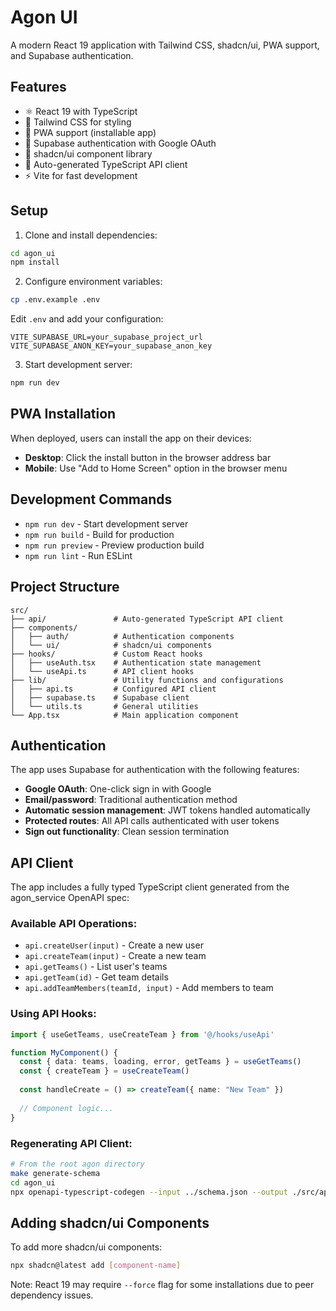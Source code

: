 # Agon UI

A modern React 19 application with Tailwind CSS, shadcn/ui, PWA support, and Supabase authentication.

## Features

- ⚛️ React 19 with TypeScript
- 🎨 Tailwind CSS for styling
- 📱 PWA support (installable app)
- 🔐 Supabase authentication with Google OAuth
- 🧩 shadcn/ui component library
- 🔌 Auto-generated TypeScript API client
- ⚡ Vite for fast development

## Setup

1. Clone and install dependencies:
```bash
cd agon_ui
npm install
```

2. Configure environment variables:
```bash
cp .env.example .env
```

Edit `.env` and add your configuration:
```
VITE_SUPABASE_URL=your_supabase_project_url
VITE_SUPABASE_ANON_KEY=your_supabase_anon_key
```

3. Start development server:
```bash
npm run dev
```

## PWA Installation

When deployed, users can install the app on their devices:
- **Desktop**: Click the install button in the browser address bar
- **Mobile**: Use "Add to Home Screen" option in the browser menu

## Development Commands

- `npm run dev` - Start development server
- `npm run build` - Build for production
- `npm run preview` - Preview production build
- `npm run lint` - Run ESLint

## Project Structure

```
src/
├── api/               # Auto-generated TypeScript API client
├── components/
│   ├── auth/          # Authentication components
│   └── ui/            # shadcn/ui components
├── hooks/             # Custom React hooks
│   ├── useAuth.tsx    # Authentication state management
│   └── useApi.ts      # API client hooks
├── lib/               # Utility functions and configurations
│   ├── api.ts         # Configured API client
│   ├── supabase.ts    # Supabase client
│   └── utils.ts       # General utilities
└── App.tsx            # Main application component
```

## Authentication

The app uses Supabase for authentication with the following features:
- **Google OAuth**: One-click sign in with Google
- **Email/password**: Traditional authentication method
- **Automatic session management**: JWT tokens handled automatically
- **Protected routes**: All API calls authenticated with user tokens
- **Sign out functionality**: Clean session termination

## API Client

The app includes a fully typed TypeScript client generated from the agon_service OpenAPI spec:

### Available API Operations:
- `api.createUser(input)` - Create a new user
- `api.createTeam(input)` - Create a new team
- `api.getTeams()` - List user's teams
- `api.getTeam(id)` - Get team details
- `api.addTeamMembers(teamId, input)` - Add members to team

### Using API Hooks:
```typescript
import { useGetTeams, useCreateTeam } from '@/hooks/useApi'

function MyComponent() {
  const { data: teams, loading, error, getTeams } = useGetTeams()
  const { createTeam } = useCreateTeam()
  
  const handleCreate = () => createTeam({ name: "New Team" })
  
  // Component logic...
}
```

### Regenerating API Client:
```bash
# From the root agon directory
make generate-schema
cd agon_ui
npx openapi-typescript-codegen --input ../schema.json --output ./src/api --client axios
```

## Adding shadcn/ui Components

To add more shadcn/ui components:

```bash
npx shadcn@latest add [component-name]
```

Note: React 19 may require `--force` flag for some installations due to peer dependency issues.
